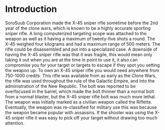 # Introduction
SoroSuub Corporation made the X-45 sniper rifle sometime before the 2nd year of the clone wars, which is known to be a highly accurate sporting sniper rifle.
A long computerized targeting scope was attached to the weapon as well as it having a maximum of twenty-five shots a round.
The X-45 weighed four kilograms and had a maximum range of 500 meters.
The rifle could be disassembled and put into a specialized case.
A downside of having the  X-45 sniper rifle was that it was fragile, this would mean only taking it out when you are at the time in point to use it, it also can compromise you for your target or targets to escape if they spot you setting the weapon up.
To own an X-45 sniper rifle you would need anywhere from 750-1000 credits.
This rifle was available from as early as the Clone Wars, the rifle was used throughout the rule of the Galactic Empire, and into the administration of the New Republic.
The bolt was reported to be overfocused in the barrel, which made the bolt thinner than a normal bolt from a normal blaster, but the X-45 sniper rifle bolt was much more lethal.
The weapon was initially marked as a civilian weapon called the Riflette.
Eventually, the weapon was re-classified for military use this was because the weapon became popular with assassins.
If the shooter was using the X-45 sniper rifle it was easy to pick off your target without drawing too much attention.